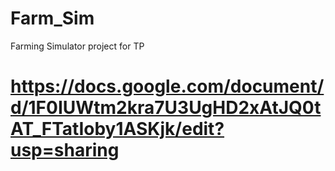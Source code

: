 # Farm_Sim
Farming Simulator project for TP
# https://docs.google.com/document/d/1F0IUWtm2kra7U3UgHD2xAtJQ0tAT_FTatIoby1ASKjk/edit?usp=sharing
